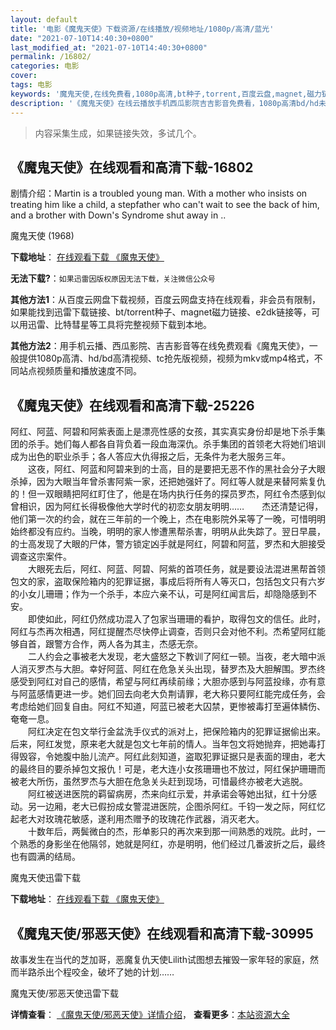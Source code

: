 ```yaml
---
layout: default
title: '电影《魔鬼天使》下载资源/在线播放/视频地址/1080p/高清/蓝光'
date: "2021-07-10T14:40:30+0800"
last_modified_at: "2021-07-10T14:40:30+0800"
permalink: /16802/
categories: 电影
cover:
tags: 电影
keywords: '魔鬼天使,在线免费看,1080p高清,bt种子,torrent,百度云盘,magnet,磁力链,迅雷下载资源'
description: '《魔鬼天使》在线云播放手机西瓜影院吉吉影音免费看，1080p高清bd/hd未删减完整版和tc抢先枪版，mkv/mp4格式，附带bt/torrent种子、magnet/磁力链、百度云盘、网盘资源迅雷下载链接'
---
```


>内容采集生成，如果链接失效，多试几个。


## 《魔鬼天使》在线观看和高清下载-16802

剧情介绍：Martin is a troubled young man. With a mother who insists on treating him like a child, a stepfather who can't wait to see the back of him, and a brother with Down's Syndrome shut away in ..


魔鬼天使 (1968)

**下载地址**： [在线观看下载 《魔鬼天使》](https://www.btbtdy.me/btdy/dy3883.html) 


**无法下载?**：`如果迅雷因版权原因无法下载，关注微信公众号 `

**其他方法1**：从百度云网盘下载视频，百度云网盘支持在线观看，非会员有限制，如果能找到迅雷下载链接、bt/torrent种子、magnet磁力链接、e2dk链接等，可以用迅雷、比特彗星等工具将完整视频下载到本地。

**其他方法2**：用手机云播、西瓜影院、吉吉影音等在线免费观看《魔鬼天使》，一般提供1080p高清、hd/bd高清视频、tc抢先版视频，视频为mkv或mp4格式，不同站点视频质量和播放速度不同。


## 《魔鬼天使》在线观看和高清下载-25226

阿红、阿蓝、阿碧和阿紫表面上是漂亮性感的女孩，其实真实身份却是地下杀手集团的杀手。她们每人都各自背负着一段血海深仇。杀手集团的首领老大将她们培训成为出色的职业杀手；各人答应大仇得报之后，无条件为老大服务三年。<br />　　这夜，阿红、阿蓝和阿碧来到的士高，目的是要把无恶不作的黑社会分子大眼杀掉，因为大眼当年曾杀害阿紫一家，还把她强奸了。阿红等人就是来替阿紫复仇的！但一双眼睛把阿红盯住了，他是在场内执行任务的探员罗杰，阿红令杰感到似曾相识，因为阿红长得极像他大学时代的初恋女朋友明明&hellip;…　　杰还清楚记得，他们第一次的约会，就在三年前的一个晚上，杰在电影院外呆等了一晚，可惜明明始终都没有应约。当晚，明明的家人惨遭黑帮杀害，明明从此失踪了。翌日早晨，的士高发现了大眼的尸体，警方锁定凶手就是阿红，阿碧和阿蓝，罗杰和大胆接受调查这宗案件。<br />　　大眼死去后，阿红、阿蓝、阿碧、阿紫的首项任务，就是要设法混进黑帮首领包文的家，盗取保险箱内的犯罪证据，事成后将所有人等灭口，包括包文只有六岁的小女儿珊珊；作为一个杀手，本应六亲不认，可是阿红闻言后，却隐隐感到不安。<br />　　即使如此，阿红仍然成功混入了包家当珊珊的看护，取得包文的信任。此时，阿红与杰再次相遇，阿红提醒杰尽快停止调查，否则只会对他不利。杰希望阿红能够自首，跟警方合作，两人各为其主，杰感无奈。<br />　　二人约会之事被老大发现，老大盛怒之下教训了阿红一顿。当夜，老大暗中派人消灭罗杰与大胆。幸好阿蓝、阿红在危急关头出现，替罗杰及大胆解围。罗杰终感受到阿红对自己的感情，希望与阿红再续前缘；大胆亦感到与阿蓝投缘，亦有意与阿蓝感情更进一步。她们回去向老大负荆请罪，老大称只要阿红能完成任务，会考虑给她们回复自由。阿红不知道，阿蓝已被老大囚禁，更惨被毒打至遍体鳞伤、奄奄一息。<br />　　阿红决定在包文举行金盆洗手仪式的派对上，把保险箱内的犯罪证据偷出来。后来，阿红发觉，原来老大就是包文七年前的情人。当年包文将她抛弃，把她毒打得毁容，令她腹中胎儿流产。阿红此刻知道，盗取犯罪证据只是表面的理由，老大的最终目的要杀掉包文报仇！可是，老大连小女孩珊珊也不放过，阿红保护珊珊而被老大所伤，虽然罗杰与大胆在危急关头赶到现场，可惜最终亦被老大逃脱。<br />　　阿红被送进医院的羁留病房，杰来向红示爱，并承诺会等她出狱，红十分感动。另一边厢，老大已假扮成女警混进医院，企图杀阿红。千钧一发之际，阿红忆起老大对玫瑰花敏感，遂利用杰赠予的玫瑰花作武器，消灭老大。<br />　　十数年后，两鬓微白的杰，形单影只的再次来到那一间熟悉的戏院。此时，一个熟悉的身影坐在他隔邻，她就是阿红，亦是明明，他们经过几番波折之后，最终也有圆满的结局。


魔鬼天使迅雷下载

**下载地址**： [在线观看下载 《魔鬼天使》](https://www.993dy.com//vod-detail-id-22927.html) 


## 《魔鬼天使/邪恶天使》在线观看和高清下载-30995

故事发生在当代的芝加哥，恶魔复仇天使Lilith试图想去摧毁一家年轻的家庭，然而半路杀出个程咬金，破坏了她的计划&hellip;…


魔鬼天使/邪恶天使迅雷下载

**详情查看**： [《魔鬼天使/邪恶天使》详情介绍](/movie/30995/)， **查看更多**：[本站资源大全](/movie/t/all/)

